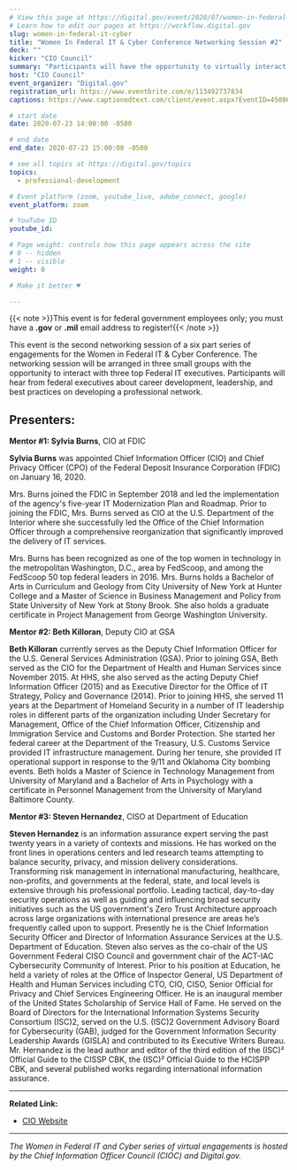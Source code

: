 ```yaml
---
# View this page at https://digital.gov/event/2020/07/women-in-federal-it-cyber
# Learn how to edit our pages at https://workflow.digital.gov
slug: women-in-federal-it-cyber
title: "Women In Federal IT & Cyber Conference Networking Session #2"
deck: ""
kicker: "CIO Council"
summary: "Participants will have the opportunity to virtually interact with top Federal CIOs, and discuss career development, leadership, and best practices on expanding a professional network. "
host: "CIO Council"
event_organizer: "Digital.gov"
registration_url: https://www.eventbrite.com/e/113492737834
captions: https://www.captionedtext.com/client/event.aspx?EventID=4508690&CustomerID=321

# start date
date: 2020-07-23 14:00:00 -0500

# end date
end_date: 2020-07-23 15:00:00 -0500

# see all topics at https://digital.gov/topics
topics: 
  - professional-development

# Event platform (zoom, youtube_live, adobe_connect, google)
event_platform: zoom

# YouTube ID
youtube_id: 

# Page weight: controls how this page appears across the site
# 0 -- hidden
# 1 -- visible
weight: 0

# Make it better ♥

---
```

{{< note >}}This event is for federal government employees only; you must have a **.gov** or **.mil** email address to register!{{< /note >}}

This event is the second networking session of a six part series of engagements for the Women in Federal IT & Cyber Conference. The networking session will be arranged in three small groups with the opportunity to interact with three top Federal IT executives. Participants will hear from federal executives about career development, leadership, and best practices on developing a professional network.

## Presenters:

**Mentor #1: Sylvia Burns**, CIO at FDIC

**Sylvia Burns** was appointed Chief Information Officer (CIO) and Chief Privacy Officer (CPO) of the Federal Deposit Insurance Corporation (FDIC) on January 16, 2020.

Mrs. Burns joined the FDIC in September 2018 and led the implementation of the agency's five-year IT Modernization Plan and Roadmap. Prior to joining the FDIC, Mrs. Burns served as CIO at the U.S. Department of the Interior where she successfully led the Office of the Chief Information Officer through a comprehensive reorganization that significantly improved the delivery of IT services.

Mrs. Burns has been recognized as one of the top women in technology in the metropolitan Washington, D.C., area by FedScoop, and among the FedScoop 50 top federal leaders in 2016. Mrs. Burns holds a Bachelor of Arts in Curriculum and Geology from City University of New York at Hunter College and a Master of Science in Business Management and Policy from State University of New York at Stony Brook. She also holds a graduate certificate in Project Management from George Washington University.

**Mentor #2: Beth Killoran**, Deputy CIO at GSA

**Beth Killoran** currently serves as the Deputy Chief Information Officer for the U.S. General Services Administration (GSA). Prior to joining GSA, Beth served as the CIO for the Department of Health and Human Services since November 2015. At HHS, she also served as the acting Deputy Chief Information Officer (2015) and as Executive Director for the Office of IT Strategy, Policy and Governance (2014). Prior to joining HHS, she served 11 years at the Department of Homeland Security in a number of IT leadership roles in different parts of the organization including Under Secretary for Management, Office of the Chief Information Officer, Citizenship and Immigration Service and Customs and Border Protection. She started her federal career at the Department of the Treasury, U.S. Customs Service provided IT infrastructure management. During her tenure, she provided IT operational support in response to the 9/11 and Oklahoma City bombing events. Beth holds a Master of Science in Technology Management from University of Maryland and a Bachelor of Arts in Psychology with a certificate in Personnel Management from the University of Maryland Baltimore County.

**Mentor #3: Steven Hernandez**, CISO at Department of Education

**Steven Hernandez** is an information assurance expert serving the past twenty years in a variety of contexts and missions. He has worked on the front lines in operations centers and led research teams attempting to balance security, privacy, and mission delivery considerations. Transforming risk management in international manufacturing, healthcare, non-profits, and governments at the federal, state, and local levels is extensive through his professional portfolio. Leading tactical, day-to-day security operations as well as guiding and influencing broad security initiatives such as the US government's Zero Trust Architecture approach across large organizations with international presence are areas he’s frequently called upon to support. Presently he is the Chief Information Security Officer and Director of Information Assurance Services at the U.S. Department of Education. Steven also serves as the co-chair of the US Government Federal CISO Council and government chair of the ACT-IAC Cybersecurity Community of Interest. Prior to his position at Education, he held a variety of roles at the Office of Inspector General, US Department of Health and Human Services including CTO, CIO, CISO, Senior Official for Privacy and Chief Services Engineering Officer. He is an inaugural member of the United States Scholarship of Service Hall of Fame. He served on the Board of Directors for the International Information Systems Security Consortium (ISC)2, served on the U.S. (ISC)2 Government Advisory Board for Cybersecurity (GAB), judged for the Government Information Security Leadership Awards (GISLA) and contributed to its Executive Writers Bureau. Mr. Hernandez is the lead author and editor of the third edition of the (ISC)² Official Guide to the CISSP CBK, the (ISC)² Official Guide to the HCISPP CBK, and several published works regarding international information assurance.

---

**Related Link:**

 - [CIO Website](https://www.cio.gov/)

---

*The Women in Federal IT and Cyber series of virtual engagements is hosted by the Chief Information Officer Council (CIOC) and Digital.gov.*
